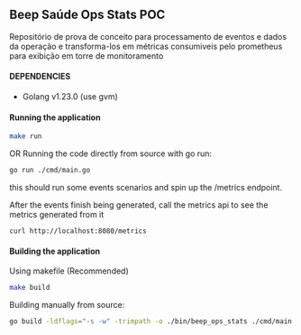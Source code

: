 ## Beep Saúde Ops Stats POC

Repositório de prova de conceito para processamento de eventos e dados da operação e transforma-los em métricas consumiveis pelo prometheus para 
exibição em torre de monitoramento

#### DEPENDENCIES

- Golang v1.23.0 (use gvm)

#### Running the application

```bash
make run
```

OR Running the code directly from source with go run:

```bash
go run ./cmd/main.go 
```

this should run some events scenarios and spin up the /metrics endpoint.

After the events finish being generated, call the metrics api to see the metrics generated from it

```
curl http://localhost:8080/metrics
```

#### Building the application

Using makefile (Recommended)
```bash
make build
```

Building manually from source:
```bash
go build -ldflags="-s -w" -trimpath -o ./bin/beep_ops_stats ./cmd/main.go
```




